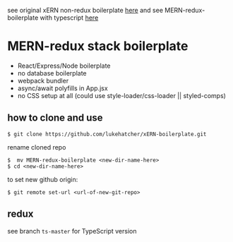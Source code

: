 see original xERN non-redux boilerplate [here](https://github.com/lukehatcher/xERN-boilerplate) and see MERN-redux-boilerplate with typescript [here](https://github.com/lukehatcher/MERN-redux-boilerplate/tree/ts-master)

# MERN-redux stack boilerplate
- React/Express/Node boilerplate
- no database boilerplate
- webpack bundler
- async/await polyfills in App.jsx
- no CSS setup at all (could use style-loader/css-loader || styled-comps)

## how to clone and use
```
$ git clone https://github.com/lukehatcher/xERN-boilerplate.git
```
rename cloned repo
```
$  mv MERN-redux-boilerplate <new-dir-name-here>
$ cd <new-dir-name-here>
```
to set new github origin:
```
$ git remote set-url <url-of-new-git-repo>
```

## redux
see branch `ts-master` for TypeScript version
